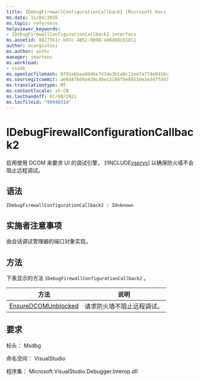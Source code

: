```yaml
---
title: IDebugFirewallConfigurationCallback2 |Microsoft Docs
ms.date: 11/04/2016
ms.topic: reference
helpviewer_keywords:
- IDebugFirewallConfigurationCallback2 interface
ms.assetid: 0827361c-b97c-4851-9898-ab6d88c81811
author: acangialosi
ms.author: anthc
manager: jmartens
ms.workload:
- vssdk
ms.openlocfilehash: 9f91ebbaa08d6e7d3de3b1a0c12ee7a774e0d16c
ms.sourcegitcommit: ae6d47b09a439cd0e13180f5e89510e3e347fd47
ms.translationtype: MT
ms.contentlocale: zh-CN
ms.lasthandoff: 02/08/2021
ms.locfileid: "99940314"
---
```

# <a name="idebugfirewallconfigurationcallback2"></a>IDebugFirewallConfigurationCallback2
启用使用 DCOM 来要求 UI 的调试引擎， [!INCLUDE[vsprvs](../../../code-quality/includes/vsprvs_md.md)] 以确保防火墙不会阻止远程调试。

## <a name="syntax"></a>语法

```
IDebugFirewallConfigurationCallback2 : IUnknown
```

## <a name="notes-for-implementers"></a>实施者注意事项
 由会话调试管理器的端口对象实现。

## <a name="methods"></a>方法
 下表显示的方法 `IDebugFirewallConfigurationCallback2` 。

|方法|说明|
|------------|-----------------|
|[EnsureDCOMUnblocked](../../../extensibility/debugger/reference/idebugfirewallconfigurationcallback2-ensuredcomunblocked.md)|请求防火墙不阻止远程调试。|

## <a name="requirements"></a>要求
 标头： Msdbg

 命名空间： VisualStudio

 程序集： Microsoft.VisualStudio.Debugger.Interop.dll
